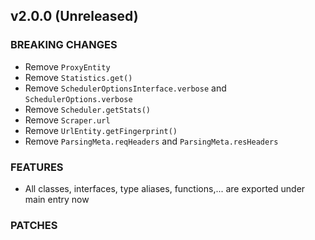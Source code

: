 ## v2.0.0 (Unreleased)

### BREAKING CHANGES

- Remove `ProxyEntity`
- Remove `Statistics.get()`
- Remove `SchedulerOptionsInterface.verbose` and `SchedulerOptions.verbose`
- Remove `Scheduler.getStats()`
- Remove `Scraper.url`
- Remove `UrlEntity.getFingerprint()`
- Remove `ParsingMeta.reqHeaders` and `ParsingMeta.resHeaders`

### FEATURES

- All classes, interfaces, type aliases, functions,... are exported under main entry now

### PATCHES
